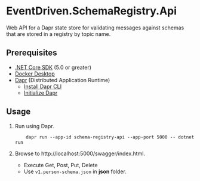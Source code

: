 # EventDriven.SchemaRegistry.Api

Web API for a Dapr state store for validating messages against schemas that are stored in a registry by topic name.

## Prerequisites
- [.NET Core SDK](https://dotnet.microsoft.com/download) (5.0 or greater)
- [Docker Desktop](https://www.docker.com/products/docker-desktop)
- [Dapr](https://dapr.io/) (Distributed Application Runtime)
  - [Install Dapr CLI](https://docs.dapr.io/getting-started/install-dapr-cli/)
  - [Initialize Dapr](https://docs.dapr.io/getting-started/install-dapr-selfhost/)

## Usage

1. Run using Dapr.

    ```
        dapr run --app-id schema-registry-api --app-port 5000 -- dotnet run
    ```

2. Browse to http://localhost:5000/swagger/index.html.
   - Execute Get, Post, Put, Delete
   - Use `v1.person-schema.json` in **json** folder.